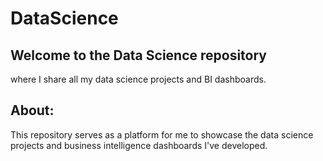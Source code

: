 # DataScience
## Welcome to the Data Science repository 
where I share all my data science projects and BI dashboards.

## About:
This repository serves as a platform for me to showcase the data science projects and business intelligence dashboards I've developed.
